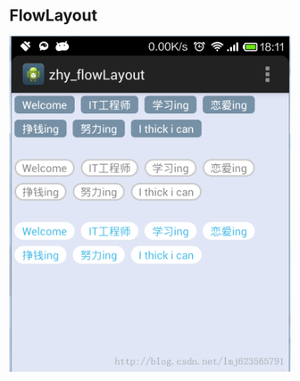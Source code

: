 # FlowLayout
![image](https://github.com/vincent890120/FlowLayout/blob/master/app/src/main/pic/pic.png)

